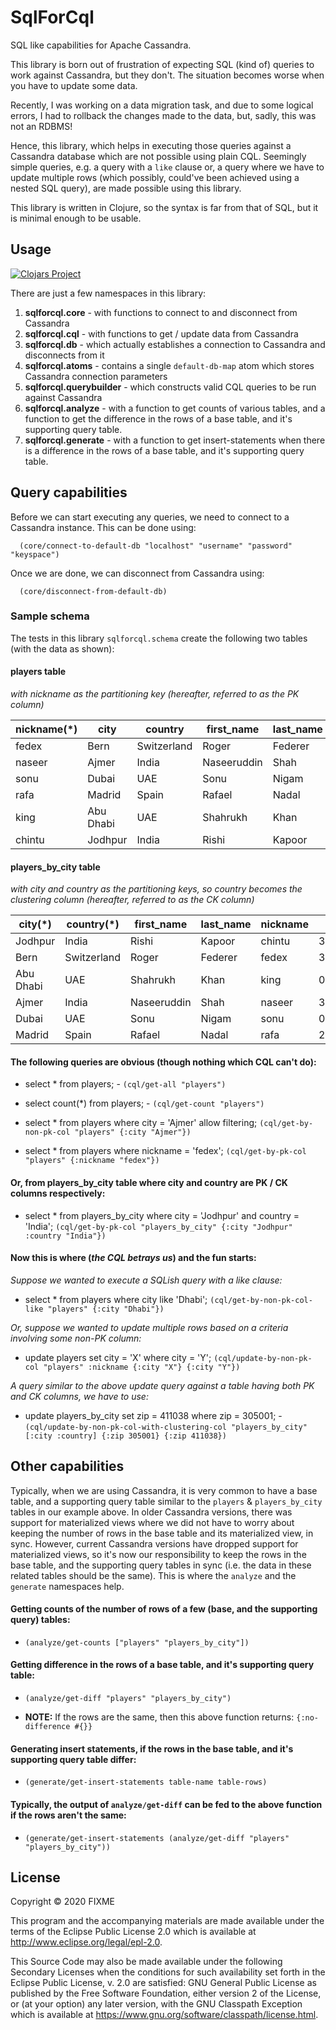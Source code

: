 # SqlForCql

SQL like capabilities for Apache Cassandra.

This library is born out of frustration of expecting SQL (kind of) queries to work against Cassandra, but they don't. 
The situation becomes worse when you have to update some data.

Recently, I was working on a data migration task, and due to some logical errors, I had to rollback the changes made to
the data, but, sadly, this was not an RDBMS!

Hence, this library, which helps in executing those queries against a Cassandra database which are not possible using 
plain CQL. Seemingly simple queries, e.g. a query with a `like` clause or, a query where we have to update multiple
rows (which possibly, could've been achieved using a nested SQL query), are made possible using this library.

This library is written in Clojure, so the syntax is far from that of SQL, but it is minimal enough to be usable.

## Usage

[![Clojars Project](https://img.shields.io/clojars/v/sqlforcql.svg)](https://clojars.org/sqlforcql)

There are just a few namespaces in this library:

1. **sqlforcql.core** - with functions to connect to and disconnect from Cassandra
2. **sqlforcql.cql** - with functions to get / update data from Cassandra
3. **sqlforcql.db** - which actually establishes a connection to Cassandra and disconnects from it
4. **sqlforcql.atoms** - contains a single `default-db-map` atom which stores Cassandra connection parameters
5. **sqlforcql.querybuilder** - which constructs valid CQL queries to be run against Cassandra
6. **sqlforcql.analyze** - with a function to get counts of various tables, and a function to get the difference in the 
   rows of a base table, and it's supporting query table.
7. **sqlforcql.generate** - with a function to get insert-statements when there is a difference in the rows of a base 
   table, and it's supporting query table.   

## Query capabilities

Before we can start executing any queries, we need to connect to a Cassandra instance. This can be done using:
```
  (core/connect-to-default-db "localhost" "username" "password" "keyspace")
```

Once we are done, we can disconnect from Cassandra using:
```
  (core/disconnect-from-default-db)
```

### Sample schema

The tests in this library `sqlforcql.schema` create the following two tables (with the data as shown):

#### players table

*with nickname as the partitioning key (hereafter, referred to as the PK column)*

|nickname(*)|city     |country    |first_name |last_name|zip   |
|-----------|---------|-----------|-----------|---------|------|
|fedex      |Bern     |Switzerland|Roger      |Federer  |3001  |
|naseer     |Ajmer    |India      |Naseeruddin|Shah     |305001|
|sonu       |Dubai    |UAE        |Sonu       |Nigam    |00000 |
|rafa       |Madrid   |Spain      |Rafael     |Nadal    |28001 |
|king       |Abu Dhabi|UAE        |Shahrukh   |Khan     |00000 |
|chintu     |Jodhpur  |India      |Rishi      |Kapoor   |305001|

#### players_by_city table

*with city and country as the partitioning keys, so country becomes the clustering column (hereafter, referred to as 
the CK column)*

|city(*)  |country(*) |first_name |last_name  |nickname|zip   |
|---------|-----------|-----------|-----------|--------|------|
|Jodhpur  |India      |Rishi      |Kapoor     |chintu  |305001|
|Bern     |Switzerland|Roger      |Federer    |fedex   |3001  |
|Abu Dhabi|UAE        |Shahrukh   |Khan       |king    |00000 |
|Ajmer    |India      |Naseeruddin|Shah       |naseer  |305001|
|Dubai    |UAE        |Sonu       |Nigam      |sonu    |00000 |
|Madrid   |Spain      |Rafael     |Nadal      |rafa    |28001 |

#### The following queries are obvious (though nothing which CQL can't do):

* select * from players; - `(cql/get-all "players")`

* select count(*) from players; - `(cql/get-count "players")`

* select * from players where city = 'Ajmer' allow filtering; `(cql/get-by-non-pk-col "players" {:city "Ajmer"})`

* select * from players where nickname = 'fedex'; `(cql/get-by-pk-col "players" {:nickname "fedex"})`

#### Or, from players_by_city table where city and country are PK / CK columns respectively:

* select * from players_by_city where city = 'Jodhpur' and country = 'India'; 
`(cql/get-by-pk-col "players_by_city" {:city "Jodhpur" :country "India"})`

#### Now this is where (_the CQL betrays us_) and the fun starts:

_Suppose we wanted to execute a SQLish query with a like clause:_
* select * from players where city like 'Dhabi'; `(cql/get-by-non-pk-col-like "players" {:city "Dhabi"})`

_Or, suppose we wanted to update multiple rows based on a criteria involving some non-PK column:_
* update players set city = 'X' where city = 'Y'; `(cql/update-by-non-pk-col "players" :nickname {:city "X"} {:city "Y"})`

_A query similar to the above update query against a table having both PK and CK columns, we have to use:_
* update players_by_city set zip = 411038 where zip = 305001; - `(cql/update-by-non-pk-col-with-clustering-col "players_by_city" [:city :country] {:zip 305001} {:zip 411038})`

## Other capabilities

Typically, when we are using Cassandra, it is very common to have a base table, and a supporting query table similar to 
the `players` & `players_by_city` tables in our example above. In older Cassandra versions, there was support for 
materialized views where we did not have to worry about keeping the number of rows in the base table and its 
materialized view, in sync. However, current Cassandra versions have dropped support for materialized views, so it's now 
our responsibility to keep the rows in the base table, and the supporting query tables in sync (i.e. the data in these 
related tables should be the same). This is where the `analyze` and the `generate` namespaces help.

#### Getting counts of the number of rows of a few (base, and the supporting query) tables:
* `(analyze/get-counts ["players" "players_by_city"])`

#### Getting difference in the rows of a base table, and it's supporting query table:
* `(analyze/get-diff "players" "players_by_city")`

* **NOTE:** If the rows are the same, then this above function returns: `{:no-difference #{}}`

#### Generating insert statements, if the rows in the base table, and it's supporting query table differ:
* `(generate/get-insert-statements table-name table-rows)`

#### Typically, the output of `analyze/get-diff` can be fed to the above function **if the rows aren't the same**:
* `(generate/get-insert-statements (analyze/get-diff "players" "players_by_city"))`

## License

Copyright © 2020 FIXME

This program and the accompanying materials are made available under the
terms of the Eclipse Public License 2.0 which is available at
http://www.eclipse.org/legal/epl-2.0.

This Source Code may also be made available under the following Secondary
Licenses when the conditions for such availability set forth in the Eclipse
Public License, v. 2.0 are satisfied: GNU General Public License as published by
the Free Software Foundation, either version 2 of the License, or (at your
option) any later version, with the GNU Classpath Exception which is available
at https://www.gnu.org/software/classpath/license.html.
